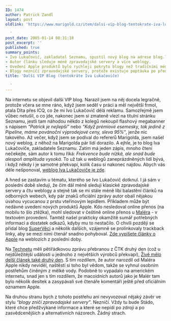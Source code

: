 ```yaml
---
ID: 1474
author: Patrick Zandl
layout: post
oldlink: 'https://www.marigold.cz/item/dalsi-vip-blog-tentokrate-iva-lukacovice

  '
post_date: 2005-01-14 08:31:18
post_excerpt: ''
published: true
summary_points:
- Ivo Lukačovič, zakladatel Seznamu, spustil nový blog na adrese blog.lide.cz/ilblog.
- Autor článku sleduje méně zpravodajské servery a více weblogy.
- Uvedení Apple produktů bylo rychleji pokryto blogy než tradičními médii.
- Blogy nezničí zpravodajské servery, protože existuje poptávka po předžvýkaných informacích.
title: 'Další VIP Blog (tentokráte Iva Lukačoviče)

  '
---
```


<p>Na internetu se objevil další VIP blog. Narazil jsem na něj docela legračně, protože včera se mne ráno, když jsem seděl v práci a měl největší frmol, ptala Dita přes ICQ, co že mi Ivo Lukačovič dělá reklamu. Samozřejmě jsem vůbec netušil, o co jde, nakonec jsem si zmateně vlezl na titulní stránku Seznamu, jestli tam náhodou někdo z kolegů nekoupil flashový megabanner s nápisem <i>&#8220;Patrick je nejlepší&#8221;</i> nebo <i>&#8220;Když prémiové esemesky, tak jedině z Pipeline, máme povánoční výprodejové ceny, sleva 95%&#8221;</i>, jenže nic takového. Až večer, když jsem se podíval do refererů Marigolda, jsem našel nový weblog, z něhož na Marigolda pár lidí dorazilo. A ejhle, je to blog Iva Lukačoviče, zakladatele Seznamu. Zatím má jeden zápis, mnoho čtení nečekejte, sám autor k tomu říká: <cite>Frekvence bude nízká, ale snad bude alespoň amplituda vysoká.</cite> To už tak u weblogů zaneprázdněných lidí bývá, i když někdy i je samotné překvapí, kolik času si nakonec najdou. Abych vás déle nešponoval, <a href="http://blog.lide.cz/ilblog">weblog Iva Lukačoviče je zde</a>.</p>

<p>A hned se zastavím u tématu, kterého se Ivo Lukačovič dotknul. I já sám v poslední době sleduji, že čím dál méně sleduji klasické zpravodajské servery a čtu weblogy a stejně tak se mi stále méně líbí balastění článků na odborných webech, kdy pár znaků oficiální zprávy autor obalí nějakou úvahou vycucanou z prstu vteřinovým lepidlem. Příkladem může být nedávné uvedení nových produktů Apple. Kdo nesledoval online přenos (na mobilu to šlo ztěžka), mohl sledovat v češtině online přenos u <a href="http://www.maler.cz">Maléra</a> - v textovém provedení. Tamtéž našel prakticky okamžitě sumář potřebných informací a dostatek odkazů, kdyby mu to nestačilo. O chvíli později se přidal blog <a href="http://www.superveci.cz/?item=je-to-venku-novy-a-levny-apple-mini">SuperVěci</a> a několik dalších, vzájemně se prolinkovaly trackback linky, aby se mezi nimi čtenář snadno pohyboval. <a href="http://blogportal.hlava.net/index2.php?go=globalrss&amp;kwsearchrss=Apple">Zde vypíšete články o Apple</a> na weblozích z poslední doby. </p>

<p>Na <a href="http://technet.idnes.cz/tec_aktuality.asp?r=tec_aktuality&amp;c=A050112_091107_tec_aktuality_psp">Technetu</a> měli pětiřádkovou zprávu přebranou z ČTK druhý den (což u nejdůležitější události u jednoho z největších výrobců překvapí), <a href="http://www.zive.cz/h/Byznys/AR.asp?ARI=120872">Živě mělo delší článek také druhý den</a>. S tím rozdílem, že autor narozdíl od Maléra Apple nikdy neviděl, naštěstí si toho byl vědom, takže se vyhnul osobním postřehům činěným z mělké vody. Podobně to vypadalo na americkém internetu, snad jen s tím rozdílem, že macoidních autorů jako je Malér tam bylo několik desítek a zasypávali své čtenáře komentáři ještě před oficiálním oznamem Apple. </p>

<p>Na druhou stranu bych z tohoto postřehu ani nevyvozoval nějaký závěr ve stylu <i>&#8220;blogy zničí zpravodajské servery&#8221;</i>. Nezničí. Vždy tu bude Stádo, které chce předžvýkané informace a které se nepídí po zdroji a po zasvědcenějších a alternativních názorech. Žádný strach.
</p>
